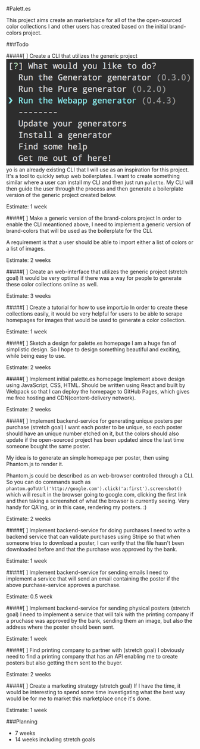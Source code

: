 
#Palett.es

This project aims create an marketplace for all of the the open-sourced
color collections I and other users has created based on the initial brand-colors project.

###Todo

#####[ ] Create a CLI that utilizes the generic project
![](https://raw.githubusercontent.com/yeoman/yo/master/screenshot.png)
yo is an already existing CLI that I will use as an inspiration for this project. 
It's a tool to quickly setup web boilerplates. I want to create something similar where
a user can install my CLI and then just run `palette`. 
My CLI will then guide the user through the process and then generate
a boilerplate version of the generic project created below.

Estimate: 1 week

#####[ ] Make a generic version of the brand-colors project
In order to enable the CLI meantioned above, I need to implement a generic version
of brand-colors that will be used as the boilerplate for the CLI.

A requirement is that a user should be able to import either a list of colors or a list of images.

Estimate: 2 weeks

#####[ ] Create an web-interface that utilizes the generic project (stretch goal)
It would be very optimal if there was a way for people to generate these color
collections online as well.

Estimate: 3 weeks

#####[ ] Create a tutorial for how to use import.io
In order to create these collections easily, it would be very
helpful for users to be able to scrape homepages for images that would
be used to generate a color collection.

Estimate: 1 week

#####[ ] Sketch a design for palette.es homepage
I am a huge fan of simplistic design. So I hope to design
something beautiful and exciting, while being easy to use.

Estimate: 2 weeks

#####[ ] Implement initial palette.es homepage
Implement above design using JavaScript, CSS, HTML. Should be written
using React and built by Webpack so that I can deploy the homepage to
GitHub Pages, which gives me free hosting and CDN(content-delivery network).

Estimate: 2 weeks

#####[ ] Implement backend-service for generating unique posters per purchase (stretch goal)
I want each poster to be unique, so each poster should have an unique number etched on it, but
the colors should also update if the open-sourced project has been updated
since the last time someone bought the same poster.

My idea is to generate an simple homepage per poster, then using Phantom.js to render it.

Phantom.js could be described as an web-browser controlled through a CLI. So you can do commands
such as `phantom.goToUrl('http://google.com').click('a:first').screenshot()` which will result in
the browser going to google.com, clicking the first link and then taking a screenshot of what the browser
is currently seeing. Very handy for QA'ing, or in this case, rendering my posters. :)

Estimate: 2 weeks

#####[ ] Implement backend-service for doing purchases
I need to write a backend service that can validate purchases using Stripe so
that when someone tries to download a poster, I can verify that the file hasn't
been downloaded before and that the purchase was approved by the bank.

Estimate: 1 week

#####[ ] Implement backend-service for sending emails
I need to implement a service that will send an email containing the
poster if the above purchase-service approves a purchase.

Estimate: 0.5 week

#####[ ] Implement backend-service for sending physical posters (stretch goal)
I need to implement a service that will talk with the printing company
if a pruchase was approved by the bank, sending them an image, but also the
address where the poster should been sent.

Estimate: 1 week

#####[ ] Find printing company to partner with (stretch goal)
I obviously need to find a printing company that has an API
enabling me to create posters but also getting them sent to the buyer.

Estimate: 2 weeks

#####[ ] Create a marketing strategy (stretch goal)
If I have the time, it would be interesting to spend some
time investigating what the best way would be for me to
market this marketplace once it's done.

Estimate: 1 week


###Planning
- 7 weeks
- 14 weeks including stretch goals
